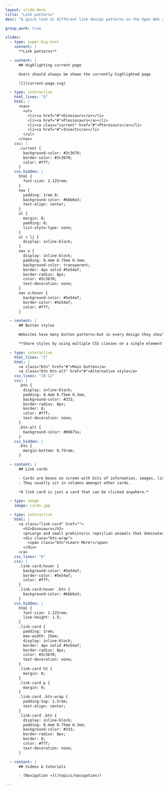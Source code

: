 ```yaml
---
layout: slide-deck
title: "Link patterns"
desc: "A quick look at different link design patterns on the Open Web and how to code them."

group_work: true

slides:
  - type: super-big-text
    content: |
      **Link patterns**

  - content: |
      ## Highlighting current page

      Users should always be shown the currently highlighted page

      ![](current-page.svg)

  - type: interactive
    html_lines: "5"
    html: |
      <nav>
        <ul>
          <li><a href="#">Dinosaurs</a></li>
          <li><a href="#">Plesiosaurs</a></li>
          <li><a class="current" href="#">Pterosaurs</a></li>
          <li><a href="#">Insects</a></li>
        </ul>
      </nav>
    css: |
      .current {
        background-color: #3c3670;
        border-color: #3c3670;
        color: #fff;
      }
    css_hidden: |
      html {
        font-size: 1.125rem;
      }
      nav {
        padding: 1rem 0;
        background-color: #bbb6e3;
        text-align: center;
      }
      ul {
        margin: 0;
        padding: 0;
        list-style-type: none;
      }
      ul > li {
        display: inline-block;
      }
      nav a {
        display: inline-block;
        padding: 0.4em 0.75em 0.3em;
        background-color: transparent;
        border: 4px solid #5e54af;
        border-radius: 8px;
        color: #3c3670;
        text-decoration: none;
      }
      nav a:hover {
        background-color: #5e54af;
        border-color: #5e54af;
        color: #fff;
      }

  - content: |
      ## Button styles

      Websites have many button patterns—but in every design they should look consistent

      **Share styles by using multiple CSS classes on a single element**

  - type: interactive
    html_lines: "2"
    html: |
      <a class="btn" href="#">Main button</a>
      <a class="btn btn-alt" href="#">Alternative style</a>
    css_lines: "10-12"
    css: |
      .btn {
        display: inline-block;
        padding: 0.4em 0.75em 0.3em;
        background-color: #333;
        border-radius: 8px;
        border: 0;
        color: #fff;
        text-decoration: none;
      }
      .btn-alt {
        background-color: #00675a;
      }
    css_hidden: |
      .btn {
        margin-bottom: 0.75rem;
      }

  - content: |
      ## Link cards

      - Cards are boxes on screen with bits of information, images, links etc.
      - They usually sit in columns amongst other cards.

      *A link card is just a card that can be clicked anywhere.*

  - type: image
    image: cards.jpg

  - type: interactive
    html: |
      <a class="link-card" href="">
        <h2>Dinosaurs</h2>
        <p>Large and small prehistoric reptilian animals that dominated Earth.</p>
        <div class="btn-wrap">
          <span class="btn">Learn More!</span>
        </div>
      </a>
    css_lines: "6"
    css: |
      .link-card:hover {
        background-color: #5e54af;
        border-color: #5e54af;
        color: #fff;
      }
      .link-card:hover .btn {
        background-color: #bbb6e3;
      }
    css_hidden: |
      html {
        font-size: 1.125rem;
        line-height: 1.5;
      }
      .link-card {
        padding: 1rem;
        max-width: 15em;
        display: inline-block;
        border: 4px solid #5e54af;
        border-radius: 8px;
        color: #3c3670;
        text-decoration: none;
      }
      .link-card h2 {
        margin: 0;
      }
      .link-card p {
        margin: 0;
      }
      .link-card .btn-wrap {
        padding-top: 1.5rem;
        text-align: center;
      }
      .link-card .btn {
        display: inline-block;
        padding: 0.4em 0.75em 0.3em;
        background-color: #333;
        border-radius: 8px;
        border: 0;
        color: #fff;
        text-decoration: none;
      }

  - content: |
      ## Videos & tutorials

      - [Navigation ➔](/topics/navigation/)

---
```

